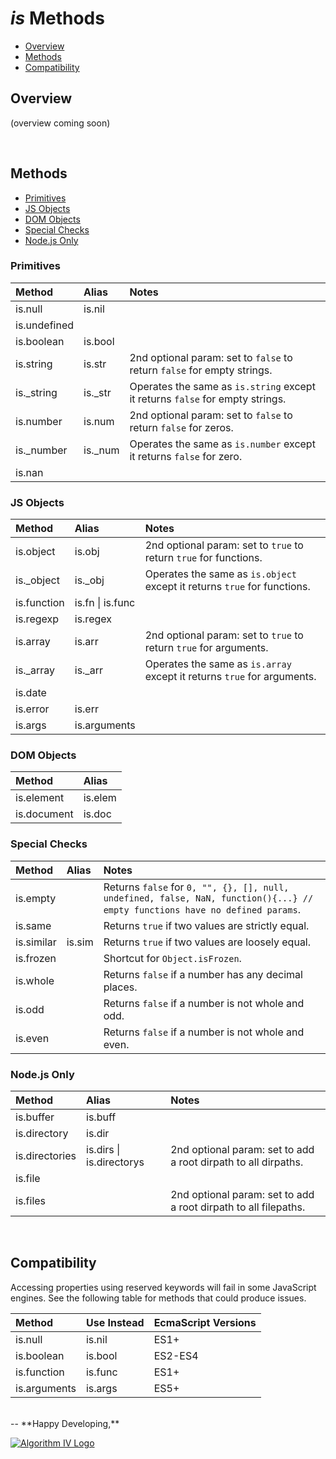 # _is_ Methods
- [Overview](#overview)
- [Methods](#methods)
- [Compatibility](#compatibility)

<a name="overview"></a>

## Overview
(overview coming soon)


<a name="methods"></a>
<br />
## Methods
- [Primitives](#methods-primitives)
- [JS Objects](#methods-js-objects)
- [DOM Objects](#methods-dom-objects)
- [Special Checks](#methods-special)
- [Node.js Only](#methods-node)

<a name="methods-primitives"></a>
### Primitives

| Method       | Alias   | Notes                                                                                     |
| :----------- | :------ | :---------------------------------------------------------------------------------------- |
| is.null      | is.nil  |                                                                                           |
| is.undefined |         |                                                                                           |
| is.boolean   | is.bool |                                                                                           |
| is.string    | is.str  | 2nd optional param: set to ``` false ``` to return ``` false ``` for empty strings.       |
| is._string   | is._str | Operates the same as ``` is.string ``` except it returns ``` false ``` for empty strings. |
| is.number    | is.num  | 2nd optional param: set to ``` false ``` to return ``` false ``` for zeros.               |
| is._number   | is._num | Operates the same as ``` is.number ``` except it returns ``` false ``` for zero.          |
| is.nan       |         |                                                                                           |

<a name="methods-js-objects"></a>
### JS Objects

| Method      | Alias                | Notes                                                                                |
| :---------- | :------------------- | :----------------------------------------------------------------------------------- |
| is.object   | is.obj               | 2nd optional param: set to ``` true ``` to return ``` true ``` for functions.        |
| is._object  | is._obj              | Operates the same as ``` is.object ``` except it returns ``` true ``` for functions. |
| is.function | is.fn &#124; is.func |                                                                                      |
| is.regexp   | is.regex             |                                                                                      |
| is.array    | is.arr               | 2nd optional param: set to ``` true ``` to return ``` true ``` for arguments.        |
| is._array   | is._arr              | Operates the same as ``` is.array ``` except it returns ``` true ``` for arguments.  |
| is.date     |                      |                                                                                      |
| is.error    | is.err               |                                                                                      |
| is.args     | is.arguments         |                                                                                      |

<a name="methods-dom-objects"></a>
### DOM Objects

| Method      | Alias   |
| :---------- | :------ |
| is.element  | is.elem |
| is.document | is.doc  |

<a name="methods-special"></a>
### Special Checks

| Method     | Alias  | Notes                                                                                                                                    |
| :--------- | :----- | :--------------------------------------------------------------------------------------------------------------------------------------- |
| is.empty   |        | Returns ``` false ``` for ``` 0, "", {}, [], null, undefined, false, NaN, function(){...} // empty functions have no defined params ```. |
| is.same    |        | Returns ``` true ``` if two values are strictly equal.                                                                                   |
| is.similar | is.sim | Returns ``` true ``` if two values are loosely equal.                                                                                    |
| is.frozen  |        | Shortcut for ``` Object.isFrozen ```.                                                                                                    |
| is.whole   |        | Returns ``` false ``` if a number has any decimal places.                                                                                |
| is.odd     |        | Returns ``` false ``` if a number is not whole and odd.                                                                                  |
| is.even    |        | Returns ``` false ``` if a number is not whole and even.                                                                                 |

<a name="methods-node"></a>
### Node.js Only

| Method         | Alias                        | Notes                                                           |
| :------------- | :--------------------------- | :-------------------------------------------------------------- |
| is.buffer      | is.buff                      |                                                                 |
| is.directory   | is.dir                       |                                                                 |
| is.directories | is.dirs &#124; is.directorys | 2nd optional param: set to add a root dirpath to all dirpaths.  |
| is.file        |                              |                                                                 |
| is.files       |                              | 2nd optional param: set to add a root dirpath to all filepaths. |


<a name="compatibility"></a>
<br />
## Compatibility
Accessing properties using reserved keywords will fail in some JavaScript engines. See the following table for methods that could produce issues.

| Method       | Use Instead | EcmaScript Versions |
| :----------- | :---------- | :------------------ |
| is.null      | is.nil      | ES1+                |
| is.boolean   | is.bool     | ES2-ES4             |
| is.function  | is.func     | ES1+                |
| is.arguments | is.args     | ES5+                |


<br />
--
**Happy Developing,**

<a href="http://www.algorithmiv.com/are"><img src="http://www.algorithmiv.com/images/aIV-logo.png" alt="Algorithm IV Logo" /></a>
